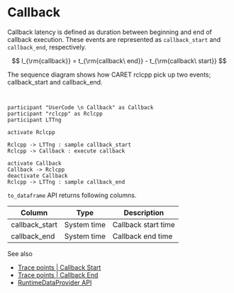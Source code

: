 # Callback

Callback latency is defined as duration between beginning and end of callback execution.
These events are represented as `callback_start` and `callback_end`, respectively.

$$
l_{\rm{callback}} = t_{\rm{callback\ end}} - t_{\rm{callback\ start}}
$$

The sequence diagram shows how CARET rclcpp pick up two events; callback_start and callback_end.

```plantuml


participant "UserCode \n Callback" as Callback
participant "rclcpp" as Rclcpp
participant LTTng

activate Rclcpp

Rclcpp -> LTTng : sample callback_start
Rclcpp -> Callback : execute callback

activate Callback
Callback -> Rclcpp
deactivate Callback
Rclcpp -> LTTng : sample callback_end
```

`to_dataframe` API returns following columns.

| Column         | Type        | Description         |
| -------------- | ----------- | ------------------- |
| callback_start | System time | Callback start time |
| callback_end   | System time | Callback end time   |

See also

- [Trace points | Callback Start](../trace_points/runtime_trace_points.md#ros2callback_start)
- [Trace points | Callback End](../trace_points/runtime_trace_points.md#ros2callback_end)
- [RuntimeDataProvider API](https://tier4.github.io/CARET_analyze/latest/infra/#caret_analyze.infra.lttng.lttng.Lttng.compose_callback_records)
